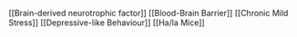 [[Brain-derived neurotrophic factor]]
[[Blood-Brain Barrier]]
[[Chronic Mild Stress]]
[[Depressive-like Behaviour]]
[[Ha/la Mice]]
